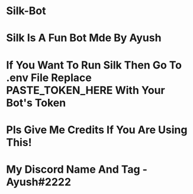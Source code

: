 # Silk-Bot
# Silk Is A Fun Bot Mde By Ayush
# If You Want To Run Silk Then Go To .env File Replace PASTE_TOKEN_HERE With Your Bot's Token
# Pls Give Me Credits If You Are Using This!
# My Discord Name And Tag - Ayush#2222
